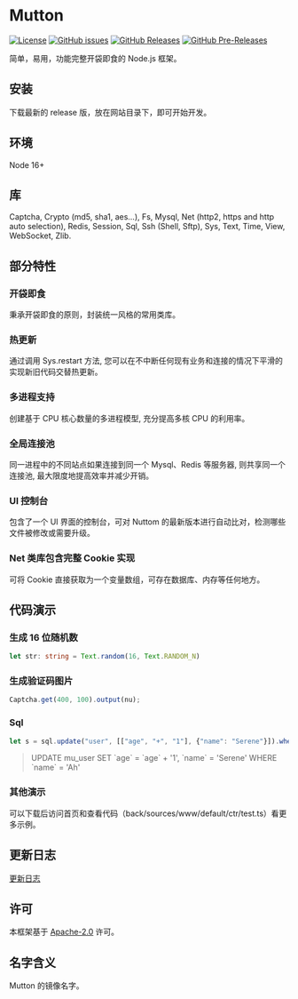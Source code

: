 # Mutton

[![License](https://img.shields.io/github/license/MaiyunNET/Nuttom.svg)](https://github.com/MaiyunNET/Nuttom/blob/master/LICENSE)
[![GitHub issues](https://img.shields.io/github/issues/MaiyunNET/Nuttom.svg)](https://github.com/MaiyunNET/Nuttom/issues)
[![GitHub Releases](https://img.shields.io/github/release/MaiyunNET/Nuttom.svg)](https://github.com/MaiyunNET/Nuttom/releases "Stable Release")
[![GitHub Pre-Releases](https://img.shields.io/github/release/MaiyunNET/Nuttom/all.svg)](https://github.com/MaiyunNET/Nuttom/releases "Pre-Release")

简单，易用，功能完整开袋即食的 Node.js 框架。

## 安装

下载最新的 release 版，放在网站目录下，即可开始开发。

## 环境

Node 16+

## 库

Captcha, Crypto (md5, sha1, aes...), Fs, Mysql, Net (http2, https and http auto selection), Redis, Session, Sql, Ssh (Shell, Sftp), Sys, Text, Time, View, WebSocket, Zlib.

## 部分特性

### 开袋即食

秉承开袋即食的原则，封装统一风格的常用类库。

### 热更新

通过调用 Sys.restart 方法, 您可以在不中断任何现有业务和连接的情况下平滑的实现新旧代码交替热更新。

### 多进程支持

创建基于 CPU 核心数量的多进程模型, 充分提高多核 CPU 的利用率。

### 全局连接池

同一进程中的不同站点如果连接到同一个 Mysql、Redis 等服务器, 则共享同一个连接池, 最大限度地提高效率并减少开销。

### UI 控制台

包含了一个 UI 界面的控制台，可对 Nuttom 的最新版本进行自动比对，检测哪些文件被修改或需要升级。

### Net 类库包含完整 Cookie 实现

可将 Cookie 直接获取为一个变量数组，可存在数据库、内存等任何地方。

## 代码演示

### 生成 16 位随机数

```typescript
let str: string = Text.random(16, Text.RANDOM_N)
```

### 生成验证码图片

```typescript
Captcha.get(400, 100).output(nu);
```

### Sql

```typescript
let s = sql.update("user", [["age", "+", "1"], {"name": "Serene"}]).where([{"name": "Ah"}]);
```

> UPDATE mu_user SET \`age\` = \`age\` + '1', \`name\` = 'Serene' WHERE \`name\` = 'Ah'

### 其他演示

可以下载后访问首页和查看代码（back/sources/www/default/ctr/test.ts）看更多示例。

## 更新日志

[更新日志](CHANGELOG.zh-CN.md)

## 许可

本框架基于 [Apache-2.0](../LICENSE) 许可。

## 名字含义

Mutton 的镜像名字。